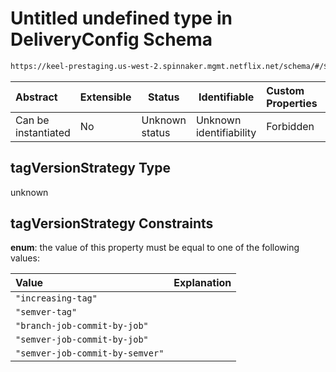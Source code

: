 # Untitled undefined type in DeliveryConfig Schema

```txt
https://keel-prestaging.us-west-2.spinnaker.mgmt.netflix.net/schema/#/$defs/VersionedTagProvider/properties/tagVersionStrategy
```




| Abstract            | Extensible | Status         | Identifiable            | Custom Properties | Additional Properties | Access Restrictions | Defined In                                                    |
| :------------------ | ---------- | -------------- | ----------------------- | :---------------- | --------------------- | ------------------- | ------------------------------------------------------------- |
| Can be instantiated | No         | Unknown status | Unknown identifiability | Forbidden         | Allowed               | none                | [keel.schema.json\*](keel.schema.json "open original schema") |

## tagVersionStrategy Type

unknown

## tagVersionStrategy Constraints

**enum**: the value of this property must be equal to one of the following values:

| Value                           | Explanation |
| :------------------------------ | ----------- |
| `"increasing-tag"`              |             |
| `"semver-tag"`                  |             |
| `"branch-job-commit-by-job"`    |             |
| `"semver-job-commit-by-job"`    |             |
| `"semver-job-commit-by-semver"` |             |
